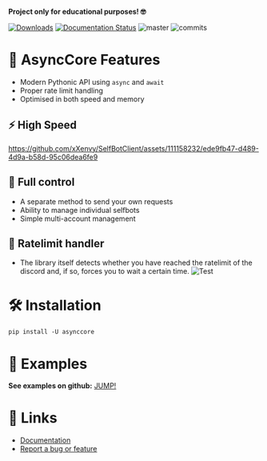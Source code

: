 **Project only for educational purposes! 🤓**

[![Downloads](https://static.pepy.tech/personalized-badge/selfbotclient?period=total&units=international_system&left_color=grey&right_color=brightgreen&left_text=Downloads)](https://pepy.tech/project/selfbotclient)
[![Documentation Status](https://readthedocs.org/projects/selfbotclient/badge/?version=latest)](https://selfbotclient.readthedocs.io/en/latest/?badge=latest)
![master](https://img.shields.io/github/last-commit/badges/shields/master)
![commits](https://badgen.net/github/commits/xXenvy/selfbotclient/master)

# 🔧 AsyncCore Features
- Modern Pythonic API using `async` and `await`
- Proper rate limit handling
- Optimised in both speed and memory

## ⚡ High Speed
https://github.com/xXenvy/SelfBotClient/assets/111158232/ede9fb47-d489-4d9a-b58d-95c06dea6fe9

## 🔧 Full control
- A separate method to send your own requests
- Ability to manage individual selfbots
- Simple multi-account management

## 📌 Ratelimit handler
- The library itself detects whether you have reached the ratelimit of the discord and, if so, forces you to wait a certain time.
![Test](https://i.imgur.com/hTUFQKF.png)

# 🛠️ Installation
```shell
pip install -U asynccore
```
# 💫 Examples
**See examples on github:** [JUMP!](https://github.com/xXenvy/SelfBotClient/tree/master/examples)

# 🧷 Links
- [Documentation](https://asynccore.readthedocs.io/en/latest/index.html)
- [Report a bug or feature](https://github.com/xXenvy/AsyncCore/issues)
